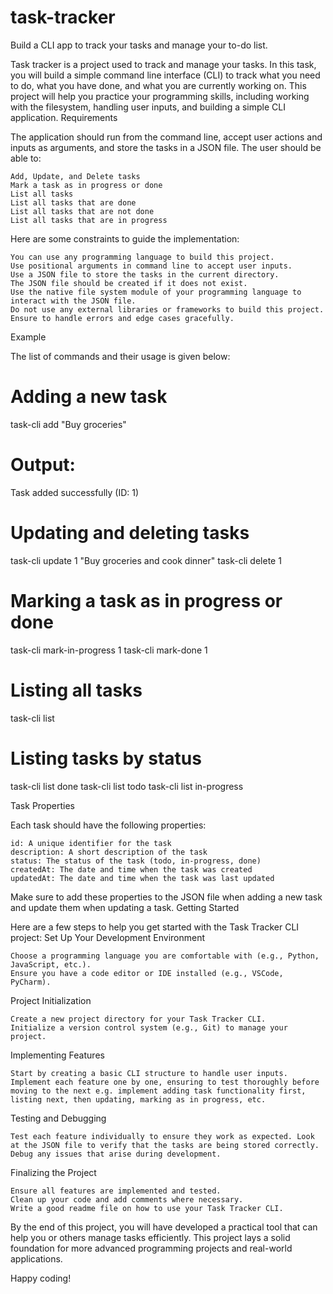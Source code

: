 # task-tracker
Build a CLI app to track your tasks and manage your to-do list. 



Task tracker is a project used to track and manage your tasks. In this task, you will build a simple command line interface (CLI) to track what you need to do, what you have done, and what you are currently working on. This project will help you practice your programming skills, including working with the filesystem, handling user inputs, and building a simple CLI application.
Requirements

The application should run from the command line, accept user actions and inputs as arguments, and store the tasks in a JSON file. The user should be able to:

    Add, Update, and Delete tasks
    Mark a task as in progress or done
    List all tasks
    List all tasks that are done
    List all tasks that are not done
    List all tasks that are in progress

Here are some constraints to guide the implementation:

    You can use any programming language to build this project.
    Use positional arguments in command line to accept user inputs.
    Use a JSON file to store the tasks in the current directory.
    The JSON file should be created if it does not exist.
    Use the native file system module of your programming language to interact with the JSON file.
    Do not use any external libraries or frameworks to build this project.
    Ensure to handle errors and edge cases gracefully.

Example

The list of commands and their usage is given below:

# Adding a new task
task-cli add "Buy groceries"
# Output: 
Task added successfully (ID: 1)

# Updating and deleting tasks
task-cli update 1 "Buy groceries and cook dinner"
task-cli delete 1

# Marking a task as in progress or done
task-cli mark-in-progress 1
task-cli mark-done 1

# Listing all tasks
task-cli list

# Listing tasks by status
task-cli list done
task-cli list todo
task-cli list in-progress

Task Properties

Each task should have the following properties:

    id: A unique identifier for the task
    description: A short description of the task
    status: The status of the task (todo, in-progress, done)
    createdAt: The date and time when the task was created
    updatedAt: The date and time when the task was last updated

Make sure to add these properties to the JSON file when adding a new task and update them when updating a task.
Getting Started

Here are a few steps to help you get started with the Task Tracker CLI project:
Set Up Your Development Environment

    Choose a programming language you are comfortable with (e.g., Python, JavaScript, etc.).
    Ensure you have a code editor or IDE installed (e.g., VSCode, PyCharm).

Project Initialization

    Create a new project directory for your Task Tracker CLI.
    Initialize a version control system (e.g., Git) to manage your project.

Implementing Features

    Start by creating a basic CLI structure to handle user inputs.
    Implement each feature one by one, ensuring to test thoroughly before moving to the next e.g. implement adding task functionality first, listing next, then updating, marking as in progress, etc.

Testing and Debugging

    Test each feature individually to ensure they work as expected. Look at the JSON file to verify that the tasks are being stored correctly.
    Debug any issues that arise during development.

Finalizing the Project

    Ensure all features are implemented and tested.
    Clean up your code and add comments where necessary.
    Write a good readme file on how to use your Task Tracker CLI.

By the end of this project, you will have developed a practical tool that can help you or others manage tasks efficiently. This project lays a solid foundation for more advanced programming projects and real-world applications.

Happy coding!
